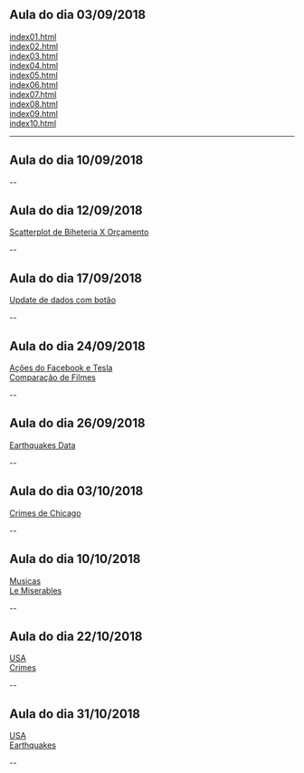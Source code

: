 ## Aula do dia 03/09/2018

[index01.html](basic/index01.html)<br>
[index02.html](basic/index02.html)<br>
[index03.html](basic/index03.html)<br>
[index04.html](basic/index04.html)<br>
[index05.html](basic/index05.html)<br>
[index06.html](basic/index06.html)<br>
[index07.html](basic/index07.html)<br>
[index08.html](basic/index08.html)<br>
[index09.html](basic/index09.html)<br>
[index10.html](basic/index10.html)<br>

---

## Aula do dia 10/09/2018


--

## Aula do dia 12/09/2018

[Scatterplot de Biheteria X Orçamento](d3_scale/movies_scatter.html)<br>

-- 

## Aula do dia 17/09/2018

[Update de dados com botão](d3_update/01_scatterplot.html)<br>

--

## Aula do dia 24/09/2018

[Ações do Facebook e Tesla](d3_crossfilter/acoes.html)<br>
[Comparação de Filmes](d3_crossfilter/movies_d3_dc.html)<br>

--

## Aula do dia 26/09/2018

[Earthquakes Data](d3_crossfilter_2/earthquakes.html)<br>

--

## Aula do dia 03/10/2018

[Crimes de Chicago](d3_crossfilter_3/chicago.html)<br>

--

## Aula do dia 10/10/2018

[Musicas](d3_networks_trees/songs.html)<br>
[Le Miserables](d3_networks_trees/lemiserables.html)<br>

--

## Aula do dia 22/10/2018

[USA](color-d3/usa.html)<br>
[Crimes](color-d3/crimes.html)<br>

--

## Aula do dia 31/10/2018

[USA](d3_interactive/usa.html)<br>
[Earthquakes](d3_interactive/earthquakes.html)<br>

--